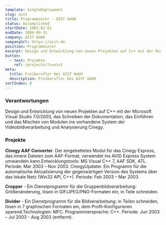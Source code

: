 ```yaml
---
template: SingleEmployment
slug: aist
title: Programmierer - AIST GmbH
status: Accomplished
startDate: 2003-02-01
endDate: 2004-09-31
company: AIST GmbH
companyUrl: https://aist.de
position: Programmierer
excerpt: Design und Entwicklung von neuen Projekten auf C++ mit der Microsoft Visual Studio 7.0/2003, das Schreiben der Dokumentation, das Einführen und das Mischen von Modulen ins vorhandene System der Videobildverarbeitung und Analysierung Cinegy.
button:
  - text: Projekte
    ref: /projects/?s=aist
meta:
  title: Freiberufler bei AIST GmbH
  description: Freiberufler bei AIST GmbH
sortIndex: 8
---
```

### Verantwortungen

Design und Entwicklung von neuen Projekten auf C++ mit der Microsoft Visual Studio 7.0/2003, das Schreiben der Dokumentation, das Einführen und das Mischen von Modulen ins vorhandene System der Videobildverarbeitung und Analysierung Cinegy.

### Projekte

**Cinegy AAF Converter**. Der eingebettetes Modul für das Cinegy Express, das innere Dateien zum AAF-Format, verwendet ins AVID Express System umwandeln kann.Entwicklungstools: MS Visual C++ 7, AAF SDK, ATL.
Periode: Mar 2003 – Nov 2003.
CinegyUpdater. Ein Programm für die automatische Aktualisierung der gegenwärtigen Version des Systems über das lokale Netz (Win32 API, C++). Periode: Feb 2003 – Mar 2003.

**Cropper** - Ein Dienstprogramm für die Gruppenbildverarbeitung: Größenänderung, lösen in GIF/JPEG/PNG-Formaten ein, in Teile schneiden.

**Divider** - Ein Dienstprogramm für die Bildverarbeitung: in Teilen schneiden, lösen in 7 graphischen Formaten ein, dem Profil-Konfigurieren sparend.Technologien: MFC. Programmiersprache: C++. Periode: Jun 2003 – Jul 2003 - Aug 2003 (entfernt).